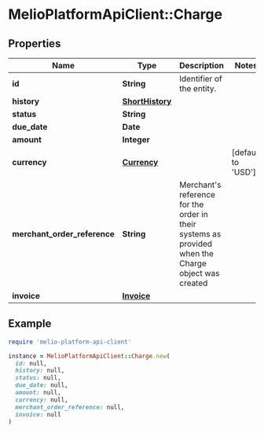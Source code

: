 # MelioPlatformApiClient::Charge

## Properties

| Name | Type | Description | Notes |
| ---- | ---- | ----------- | ----- |
| **id** | **String** | Identifier of the entity. |  |
| **history** | [**ShortHistory**](ShortHistory.md) |  |  |
| **status** | **String** |  |  |
| **due_date** | **Date** |  |  |
| **amount** | **Integer** |  |  |
| **currency** | [**Currency**](Currency.md) |  | [default to &#39;USD&#39;] |
| **merchant_order_reference** | **String** | Merchant&#39;s reference for the order in their systems as provided when the Charge object was created |  |
| **invoice** | [**Invoice**](Invoice.md) |  |  |

## Example

```ruby
require 'melio-platform-api-client'

instance = MelioPlatformApiClient::Charge.new(
  id: null,
  history: null,
  status: null,
  due_date: null,
  amount: null,
  currency: null,
  merchant_order_reference: null,
  invoice: null
)
```

